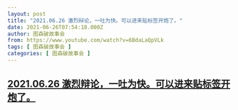 ```yaml
---
layout: post
title: "2021.06.26 激烈辩论，一吐为快。可以进来贴标签开炮了。"
date: 2021-06-26T07:54:18.000Z
author: 图森破故事会
from: https://www.youtube.com/watch?v=6BdaLaQpVLk
tags: [ 图森破故事会 ]
categories: [ 图森破故事会 ]
---
```

<!--1624694058000-->
[2021.06.26 激烈辩论，一吐为快。可以进来贴标签开炮了。](https://www.youtube.com/watch?v=6BdaLaQpVLk)
------

<div>

</div>
